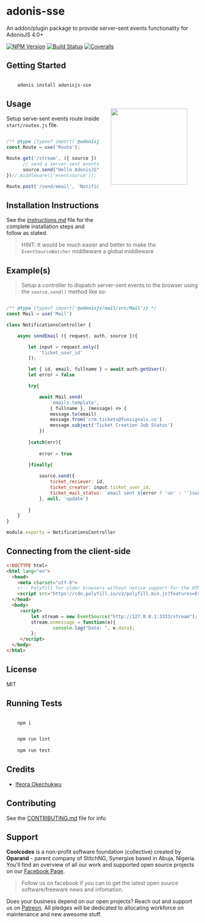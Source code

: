 # adonis-sse
An addon/plugin package to provide server-sent events functionality for AdonisJS 4.0+

[![NPM Version][npm-image]][npm-url]
[![Build Status][travis-image]][travis-url]
[![Coveralls][coveralls-image]][coveralls-url]

<img src="http://res.cloudinary.com/adonisjs/image/upload/q_100/v1497112678/adonis-purple_pzkmzt.svg" width="200px" align="right" hspace="30px" vspace="140px">

## Getting Started
```bash

    adonis install adonisjs-sse

```

## Usage

Setup serve-sent events route inside `start/routes.js` file.

```js

/** @type {typeof import('@adonisjs/framework/src/Route/Manager')} */
const Route = use('Route');

Route.get('/stream', ({ source }) => {
      // send a server-sent events comment
      source.send("Hello AdonisJS", '!This is a comment!');
})//.middleware(['eventsource']);

Route.post('/send/email', 'NotificationsController.sendEmail')

```

## Installation Instructions

See the [_instructions.md_](https://github.com/stitchng/adonis-sse/blob/master/instructions.md) file for the complete installation steps and follow as stated.

>HINT: It would be much easier and better to make the `EventSourceWatcher` middleware a global middleware

## Example(s)

>Setup a controller to dispatch server-sent events to the browser using the `source.send()` method like so:

```js

/** @type {typeof import('@adonisjs/mail/src/Mail')} */
const Mail = use('Mail')

class NotificationsController {

    async sendEmail ({ request, auth, source }){

        let input = request.only([
            'ticket_user_id'
        ]);

        let { id, email, fullname } = await auth.getUser();
        let error = false

		try{

			await Mail.send(
                'emails.template', 
                { fullname }, (message) => {
				message.to(email) 
				message.from('crm.tickets@funsignals.co') 
				message.subject('Ticket Creation Job Status')
            })
            
		}catch(err){
            
            error = true
            
		}finally{

            source.send({
                ticket_reciever: id,
                ticket_creator: input.ticket_user_id,
                ticket_mail_status: `email sent ${error ? 'un' : ''}successfuly`
            }, null, 'update')
			
        }
    }
}

module.exports = NotificationsController		
```
## Connecting from the client-side

```html
<!DOCTYPE html>
<html lang="en">
  <head>
    <meta charset="utf-8">
    <!-- Polyfill for older browsers without native support for the HTML5 EventSource API. -->
    <script src="https://cdn.polyfill.io/v2/polyfill.min.js?features=EventSource"></script>
  </head>
  <body>
     <script>
	     let stream = new EventSource("http://127.0.0.1:3333/stream");
	     stream.onmessage = function(e){
                 console.log("Data: ", e.data);
	     };
     </script>
  </body>
</html>
```

## License

MIT

## Running Tests
```bash

    npm i

```

```bash

    npm run lint
    
    npm run test

```

## Credits

- [Ifeora Okechukwu](https://twitter.com/isocroft)

## Contributing

See the [CONTRIBUTING.md](https://github.com/stitchng/adonis-sse/blob/master/CONTRIBUTING.md) file for info

[npm-image]: https://img.shields.io/npm/v/adonisjs-sse.svg?style=flat-square
[npm-url]: https://npmjs.org/package/adonisjs-sse

[travis-image]: https://img.shields.io/travis/stitchng/adonis-sse/master.svg?style=flat-square
[travis-url]: https://travis-ci.org/stitchng/adonis-sse

[coveralls-image]: https://img.shields.io/coveralls/stitchng/adonis-sse/master.svg?style=flat-square

[coveralls-url]: https://coveralls.io/github/stitchng/adonis-sse

## Support 

**Coolcodes** is a non-profit software foundation (collective) created by **Oparand** - parent company of StitchNG, Synergixe based in Abuja, Nigeria. You'll find an overview of all our work and supported open source projects on our [Facebook Page](https://www.facebook.com/coolcodes/).

>Follow us on facebook if you can to get the latest open source software/freeware news and infomation.

Does your business depend on our open projects? Reach out and support us on [Patreon](https://www.patreon.com/coolcodes/). All pledges will be dedicated to allocating workforce on maintenance and new awesome stuff.
